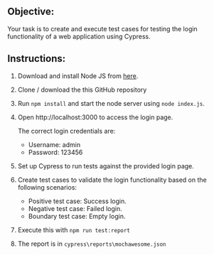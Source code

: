 ## Objective:
Your task is to create and execute test cases for testing the login functionality of a web application using Cypress.

## Instructions:
1. Download and install Node JS from [here](https://nodejs.org).
2. Clone / download the this GitHub repository
3. Run `npm install` and start the node server using `node index.js`.
4. Open http://localhost:3000 to access the login page.

   The correct login credentials are:
   - Username: admin
   - Password: 123456

5. Set up Cypress to run tests against the provided login page.
6. Create test cases to validate the login functionality based on the following scenarios:
   - Positive test case: Success login.
   - Negative test case: Failed login.
   - Boundary test case: Empty login.
7. Execute this with `npm run test:report`
8. The report is in `cypress\reports\mochawesome.json`
